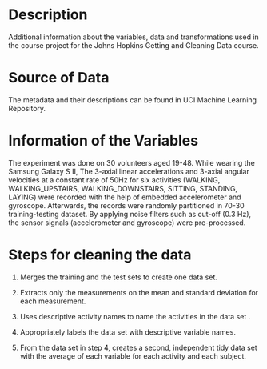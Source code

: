 # Description
Additional information about the variables, data and transformations used in the course project for the Johns Hopkins Getting and Cleaning Data course.

# Source of Data
The metadata and their descriptions can be found in UCI Machine Learning Repository.

# Information of the Variables
The experiment was done on 30 volunteers aged 19-48. While wearing the Samsung Galaxy S II, The 3-axial linear accelerations and 3-axial angular velocities at a constant rate of 50Hz for six activities (WALKING, WALKING_UPSTAIRS, WALKING_DOWNSTAIRS, SITTING, STANDING, LAYING) were recorded with the help of embedded accelerometer and gyroscope.
Afterwards, the records were randomly partitioned in 70-30 training-testing dataset. By applying noise filters such as cut-off (0.3 Hz), the sensor signals (accelerometer and gyroscope) were pre-processed. 
# Steps for cleaning the data
1. Merges the training and the test sets to create one data set.
  
2. Extracts only the measurements on the mean and standard deviation for each measurement.
  
3. Uses descriptive activity names to name the activities in the data set
.
4. Appropriately labels the data set with descriptive variable names.
  
5. From the data set in step 4, creates a second, independent tidy data set with the average of each variable for each activity and each subject.